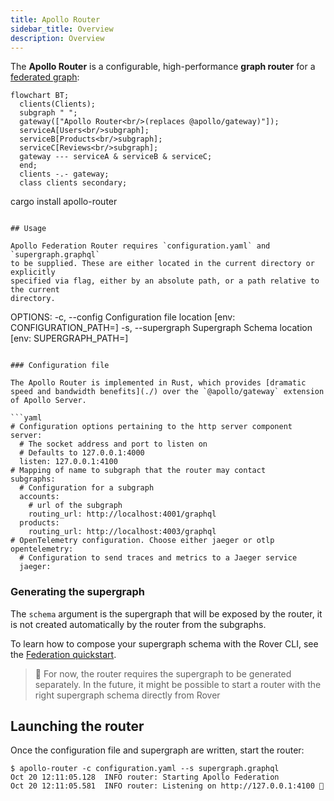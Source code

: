 ```yaml
---
title: Apollo Router
sidebar_title: Overview
description: Overview
---
```


The **Apollo Router** is a configurable, high-performance **graph router** for a [federated graph](https://www.apollographql.com/docs/federation/):

```mermaid
flowchart BT;
  clients(Clients);
  subgraph " ";
  gateway(["Apollo Router<br/>(replaces @apollo/gateway)"]);
  serviceA[Users<br/>subgraph];
  serviceB[Products<br/>subgraph];
  serviceC[Reviews<br/>subgraph];
  gateway --- serviceA & serviceB & serviceC;
  end;
  clients -.- gateway;
  class clients secondary;
```

cargo install apollo-router

```

## Usage

Apollo Federation Router requires `configuration.yaml` and `supergraph.graphql`
to be supplied. These are either located in the current directory or explicitly
specified via flag, either by an absolute path, or a path relative to the current
directory.

```

OPTIONS:
-c, --config <configuration-path> Configuration file location [env:
CONFIGURATION_PATH=]
-s, --supergraph <supergraph-path> Supergraph Schema location [env: SUPERGRAPH_PATH=]

````

### Configuration file

The Apollo Router is implemented in Rust, which provides [dramatic speed and bandwidth benefits](./) over the `@apollo/gateway` extension of Apollo Server.

```yaml
# Configuration options pertaining to the http server component
server:
  # The socket address and port to listen on
  # Defaults to 127.0.0.1:4000
  listen: 127.0.0.1:4100
# Mapping of name to subgraph that the router may contact
subgraphs:
  # Configuration for a subgraph
  accounts:
    # url of the subgraph
    routing_url: http://localhost:4001/graphql
  products:
    routing_url: http://localhost:4003/graphql
# OpenTelemetry configuration. Choose either jaeger or otlp
opentelemetry:
  # Configuration to send traces and metrics to a Jaeger service
  jaeger:
````

### Generating the supergraph

The `schema` argument is the supergraph that will be exposed by the router, it is not created automatically by the router from the subgraphs.

To learn how to compose your supergraph schema with the Rover CLI, see the [Federation quickstart](https://www.apollographql.com/docs/federation/quickstart/#3-compose-the-supergraph-schema).

> 🚧 For now, the router requires the supergraph to be generated separately. In the future, it might be possible to start a router with the right supergraph schema directly from Rover

## Launching the router

Once the configuration file and supergraph are written, start the router:

```
$ apollo-router -c configuration.yaml --s supergraph.graphql
Oct 20 12:11:05.128  INFO router: Starting Apollo Federation
Oct 20 12:11:05.581  INFO router: Listening on http://127.0.0.1:4100 🚀
```
